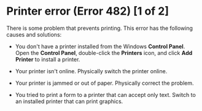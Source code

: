 
# Printer error (Error 482) [1 of 2]

There is some problem that prevents printing. This error has the following causes and solutions:



- You don't have a printer installed from the Windows  **Control Panel**. Open the **Control Panel**, double-click the **Printers** icon, and click **Add Printer** to install a printer.
    
- Your printer isn't online. Physically switch the printer online.
    
- Your printer is jammed or out of paper. Physically correct the problem.
    
- You tried to print a form to a printer that can accept only text. Switch to an installed printer that can print graphics.
    

